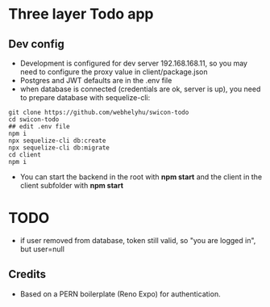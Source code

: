 # Three layer Todo app

## Dev config

- Development is configured for dev server 192.168.168.11, so you may need to configure the proxy value in client/package.json
- Postgres and JWT defaults are in the .env file
- when database is connected (credentials are ok, server is up), you need to prepare database with sequelize-cli:

```
git clone https://github.com/webhelyhu/swicon-todo
cd swicon-todo
## edit .env file
npm i
npx sequelize-cli db:create
npx sequelize-cli db:migrate
cd client
npm i
```

- You can start the backend in the root with **npm start** and the client in the client subfolder with **npm start**

# TODO

- if user removed from database, token still valid, so "you are logged in", but user=null

## Credits

- Based on a PERN boilerplate (Reno Expo) for authentication.
